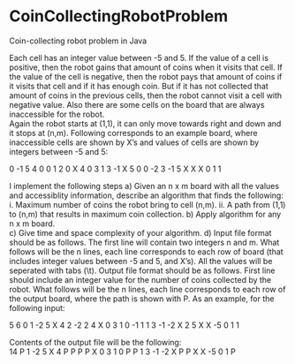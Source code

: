 # CoinCollectingRobotProblem
Coin-collecting robot problem in Java

Each cell has an integer value between -5 and 5. 
If the value of a cell is positive, 
then the robot gains that amount of coins when it visits that cell. 
If the value of the cell is negative, then the robot pays that amount of coins if it visits that cell and if it has enough coin.
But if it has not collected that amount of coins in the previous cells, 
then the robot cannot visit a cell with negative value. 
Also there are some cells on the board that are always inaccessible for the robot.  
Again the robot starts at (1,1), it can only move towards right and down and it stops at (n,m). 
Following corresponds to an example board, where inaccessible cells are shown by X’s and values of cells are shown 
by integers between -5 and 5:  

0 -1  5  4  0  0
1  2  0  X  4  0 
3  1  3 -1  X  5 
0  0 -2  3 -1  5 
X  X  X  0  1  1  

I implement the following steps 
a) Given an n x m board with all the values and accessiblity information, describe an algorithm that finds the following: 
i. Maximum number of coins the robot bring to cell (n,m). 
ii. A path from (1,1) to (n,m) that results in maximum coin collection. 
b) Apply algorithm for any n x m board.  
c) Give time and space complexity of your algorithm. 
d) Input file format should be as follows. 
The first line will contain two integers n and m. What follows will be the n lines, 
each line corresponds to each row of board (that includes integer values between -5 and 5, and X’s). 
All the values will be seperated with tabs (\t). Output file format should be as follows. 
First line should include an integer value for the number of coins collected by the robot. 
What follows will be the n lines, each line corresponds to each row of the output board, 
where the path is shown with P. As an example, for the following input:

 5 6 
 0  1 -2  5 X 4 
 2 -2  2  4 X 0
 3  1  0 -1 1 1
 3 -1 -2  X 2 5
 X  X -5  0 1 1  
 
Contents of the output file will be the following:  
14
P  1 -2 5 X 4
P  P  P P X 0 
3  1  0 P P 1 
3 -1 -2 X P P
X  X -5 0 1 P
